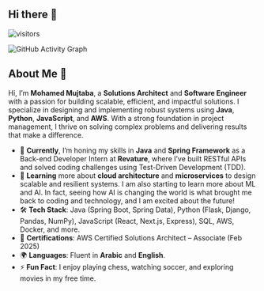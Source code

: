 ## Hi there 👋

![visitors](https://visitor-badge.laobi.icu/badge?page_id=mujtabaa11.mujtabaa11)

![GitHub Activity Graph](https://github-readme-activity-graph.vercel.app/graph?username=mujtabaa11&theme=github)

## About Me 👋

Hi, I’m **Mohamed Mujtaba**, a **Solutions Architect** and **Software Engineer** with a passion for building scalable, efficient, and impactful solutions. I specialize in designing and implementing robust systems using **Java**, **Python**, **JavaScript**, and **AWS**. With a strong foundation in project management, I thrive on solving complex problems and delivering results that make a difference.

- 🔭 **Currently**, I’m honing my skills in **Java** and **Spring Framework** as a Back-end Developer Intern at **Revature**, where I’ve built RESTful APIs and solved coding challenges using Test-Driven Development (TDD).
- 🌱 **Learning** more about **cloud architecture** and **microservices** to design scalable and resilient systems. I am also starting to learn more about ML and AI. In fact, seeing how AI is changing the world is what brought me back to coding and technology, and I am excited about the future!
- 🛠️ **Tech Stack**: Java (Spring Boot, Spring Data), Python (Flask, Django, Pandas, NumPy), JavaScript (React, Next.js, Express), SQL, AWS, Docker, and more.
- 📜 **Certifications**: AWS Certified Solutions Architect – Associate (Feb 2025)
- 🌍 **Languages**: Fluent in **Arabic** and **English**.
- ⚡ **Fun Fact**: I enjoy playing chess, watching soccer, and exploring movies in my free time.

